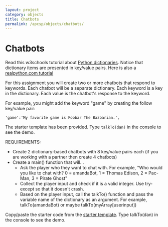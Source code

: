```yaml
---
layout: project
category: objects
title: Chatbots
permalink: /apcsp/objects/chatbots/
---
```

# Chatbots

Read this w3schools tutorial about [Python dictionaries](https://www.w3schools.com/python/python_dictionaries.asp). Notice that dictionary items are presented in key/value pairs. Here is also a [realpython.com tutorial](https://realpython.com/python-dicts/)

For this assignment you will create two or more chatbots that respond to keywords. Each chatbot will be a separate dictionary. Each keyword is a key in the dictionary. Each value is the chatbot's response to the keyword.

For example, you might add the keyword "game" by creating the follow key/value pair:
```
'game':'My favorite game is Foobar The Bazbarian.',
```

The starter template has been provided. Type `talkTo(dan)` in the console to see the demo.


REQUIREMENTS:
  - Create 2 dictionary-based chatbots with 8 key/value pairs each (if you are working with a partner then create 4 chatbots)
  - Create a main() function that will...
    - Ask the player who they want to chat with. For example, "Who would you like to chat with? 0 = amandaBot, 1 = Thomas Edison, 2 = Pac-Man, 3 = Pirate Ghost"
    - Collect the player input and check if it is a valid integer. Use try-except so that it doesn't crash.
    - Based on the player input, call the talkTo() function and pass the variable name of the dictionary as an argument. For example, talkTo(amandaBot) or maybe talkTo(myArray[userinput])



Copy/paste the starter code from the [starter template](https://repl.it/@JustinRiley1/Chatbot-starter-template). Type talkTo(dan) in the console to see the demo.
